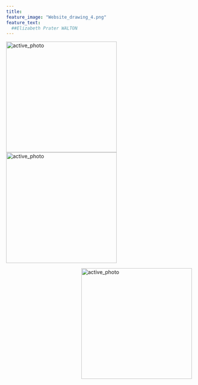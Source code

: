 ```yaml
---
title:  
feature_image: "Website_drawing_4.png"
feature_text: 
  ##Elizabeth Prater WALTON 
---
```


<a href="creation/2022/08/29/proj-grid/"><img src="../Grid_first_insta.jpg" alt="active_photo" style="width:300px;height:300px;" align="left"></a>

<a href="research/2022/05/03/dance-style-transitions/"><img src="../P3_alignment.png" alt="active_photo" style="width:300px;height:300px;" align="center"></a>

<a href="research/2021/04/16/reconciling/"><img src="../P3_alignment.png" alt="active_photo" style="width:300px;height:300px;" align="right"></a>

